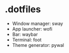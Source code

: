 # .dotfiles

* Window manager: sway
* App launcher: wofi
* Bar: waybar
* Terminal: foot
* Theme generator: pywal
